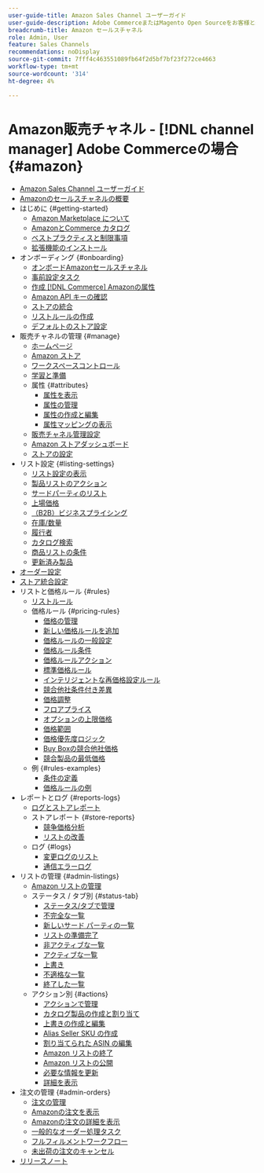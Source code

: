```yaml
---
user-guide-title: Amazon Sales Channel ユーザーガイド
user-guide-description: Adobe CommerceまたはMagento Open Sourceをお客様と統合し、Amazonを通じて売上を創出 [!DNL Amazon Seller Central] アカウント。
breadcrumb-title: Amazon セールスチャネル
role: Admin, User
feature: Sales Channels
recommendations: noDisplay
source-git-commit: 7fff4c463551089fb64f2d5bf7bf23f272ce4663
workflow-type: tm+mt
source-wordcount: '314'
ht-degree: 4%

---
```



# Amazon販売チャネル - [!DNL channel manager] Adobe Commerceの場合 {#amazon}

- [Amazon Sales Channel ユーザーガイド](guide-overview.md)
- [Amazonのセールスチャネルの概要](overview.md)
- はじめに {#getting-started}
   - [Amazon Marketplace について](about-amazon-marketplace.md)
   - [AmazonとCommerce カタログ](about-listings-and-catalog.md)
   - [ベストプラクティスと制限事項](amazon-best-practices.md)
   - [拡張機能のインストール](install.md)
- オンボーディング {#onboarding}
   - [オンボードAmazonセールスチャネル](amazon-onboarding-home.md)
   - [事前設定タスク](amazon-pre-setup-tasks.md)
   - [作成 [!DNL Commerce] Amazonの属性](ob-creating-magento-attributes.md)
   - [Amazon API キーの確認](amazon-verify-api-key.md)
   - [ストアの統合](store-integration.md)
   - [リストルールの作成](ob-create-listing-rule.md)
   - [デフォルトのストア設定](default-store-settings.md)
- 販売チャネルの管理 {#manage}
   - [ホームページ](amazon-sales-channel-home.md)
   - [Amazon ストア](managing-stores.md)
   - [ワークスペースコントロール](workspace-controls.md)
   - [学習と準備](learning-preparation.md)
   - 属性 {#attributes}
      - [属性を表示](attributes-view.md)
      - [属性の管理](managing-attributes.md)
      - [属性の作成と編集](creating-attributes.md)
      - [属性マッピングの表示](amazon-matching-attributes-values.md)
   - [販売チャネル管理設定](sales-channel-settings.md)
   - [Amazon ストアダッシュボード](amazon-store-dashboard.md)
   - [ストアの設定](ob-store-review.md)
- リスト設定 {#listing-settings}
   - [リスト設定の表示](listing-settings.md)
   - [製品リストのアクション](product-listing-actions.md)
   - [サードパーティのリスト](third-party-listing-settings.md)
   - [上場価格](listing-price.md)
   - [（B2B）ビジネスプライシング](business-pricing.md)
   - [在庫/数量](stock-quantity.md)
   - [履行者](fulfilled-by.md)
   - [カタログ検索](catalog-search.md)
   - [商品リストの条件](product-listing-condition.md)
   - [更新済み製品](renewed-products.md)
- [オーダー設定](order-settings.md)
- [ストア統合設定](store-integration-settings.md)
- リストと価格ルール {#rules}
   - [リストルール](listing-rules.md)
   - 価格ルール {#pricing-rules}
      - [価格の管理](pricing-products.md)
      - [新しい価格ルールを追加](add-pricing-rule.md)
      - [価格ルールの一般設定](pricing-rule-general-settings.md)
      - [価格ルール条件](pricing-rule-conditions.md)
      - [価格ルールアクション](pricing-rule-actions.md)
      - [標準価格ルール](standard-price-rules.md)
      - [インテリジェントな再価格設定ルール](intelligent-repricing-rules.md)
      - [競合他社条件付き差異](competitor-conditional-variances.md)
      - [価格調整](price-adjustment.md)
      - [フロアプライス](floor-price.md)
      - [オプションの上限価格](optional-ceiling-price.md)
      - [価格範囲](price-scope.md)
      - [価格優先度ロジック](price-priority-logic.md)
      - [Buy Boxの競合他社価格](buy-box-competitor-pricing.md)
      - [競合製品の最低価格](lowest-competitor-pricing.md)
   - 例 {#rules-examples}
      - [条件の定義](ob-define-condition-example.md)
      - [価格ルールの例](price-rule-examples.md)
- レポートとログ {#reports-logs}
   - [ログとストアレポート](amazon-logs-reports.md)
   - ストアレポート {#store-reports}
      - [競争価格分析](competitive-price-analysis.md)
      - [リストの改善](listing-improvements.md)
   - ログ {#logs}
      - [変更ログのリスト](listing-changes-log.md)
      - [通信エラーログ](communication-errors-log.md)
- リストの管理 {#admin-listings}
   - [Amazon リストの管理](managing-product-listings.md)
   - ステータス / タブ別 {#status-tab}
      - [ステータス/タブで管理](managing-listings-by-tab.md)
      - [不完全な一覧](incomplete-listings.md)
      - [新しいサード パーティの一覧](new-third-party-listings.md)
      - [リストの準備完了](ready-to-list.md)
      - [非アクティブな一覧](inactive-listings.md)
      - [アクティブな一覧](active-listings.md)
      - [上書き](overrides.md)
      - [不適格な一覧](ineligible-listings.md)
      - [終了した一覧](ended-listings.md)
   - アクション別 {#actions}
      - [アクションで管理](managing-listings-by-action.md)
      - [カタログ製品の作成と割り当て](creating-assigning-catalog-products.md)
      - [上書きの作成と編集](creating-editing-overrides.md)
      - [Alias Seller SKU の作成](create-alias-seller-sku.md)
      - [割り当てられた ASIN の編集](edit-assigned-asin.md)
      - [Amazon リストの終了](end-listings-manually.md)
      - [Amazon リストの公開](publish-listings-manually.md)
      - [必要な情報を更新](amazon-manually-update-incomplete-listing.md)
      - [詳細を表示](product-listing-details.md)
- 注文の管理 {#admin-orders}
   - [注文の管理](managing-orders.md)
   - [Amazonの注文を表示](amazon-orders-all.md)
   - [Amazonの注文の詳細を表示](amazon-order-details.md)
   - [一般的なオーダー処理タスク](common-order-processing.md)
   - [フルフィルメントワークフロー](fulfillment-workflows.md)
   - [未出荷の注文のキャンセル](cancel-unshipped-order.md)
- [リリースノート](release-notes.md)
